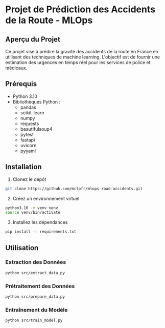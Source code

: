 # Projet de Prédiction des Accidents de la Route - MLOps

## Aperçu du Projet
Ce projet vise à prédire la gravité des accidents de la route en France en utilisant des techniques de machine learning. L'objectif est de fournir une estimation des urgences en temps réel pour les services de police et médicaux.

## Prérequis
- Python 3.10
- Bibliothèques Python : 
  - pandas
  - scikit-learn
  - numpy
  - requests
  - beautifulsoup4
  - pytest
  - fastapi
  - uvicorn
  - pyyaml

## Installation
1. Clonez le dépôt
```bash
git clone https://github.com/mclpfr/mlops-road-accidents.git
```
2. Créez un environnement virtuel
```bash
python3.10 -m venv venv
source venv/bin/activate
```
3. Installez les dépendances
```bash
pip install -r requirements.txt
```

## Utilisation
### Extraction des Données
```bash
python src/extract_data.py
```

### Prétraitement des Données
```bash
python src/prepare_data.py
```

### Entraînement du Modèle
```bash
python src/train_model.py

